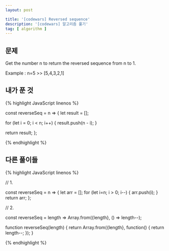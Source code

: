 ```yaml
---
layout: post

title: '[codewars] Reversed sequence'
description: '[codewars] 알고리즘 풀기'
tag: [ algorithm ]
---
```



## 문제

Get the number n to return the reversed sequence from n to 1.

Example : n=5 >> [5,4,3,2,1]



## 내가 푼 것

{% highlight JavaScript linenos %}

const reverseSeq = n => {
  let result = [];

  for (let i = 0; i < n; i++) {
    result.push(n - i);
  }

  return result;
};

{% endhighlight %}



## 다른 풀이들

{% highlight JavaScript linenos %}

// 1.

const reverseSeq = n => {
  let arr = [];
  for  (let i=n; i > 0; i--) {
    arr.push(i);
  }
  return arr;
};

// 2.

const reverseSeq = length => Array.from({length}, () => length--);

function reverseSeq(length) {
  return Array.from({length}, function() {
    return length--;
  });
}


{% endhighlight %}
